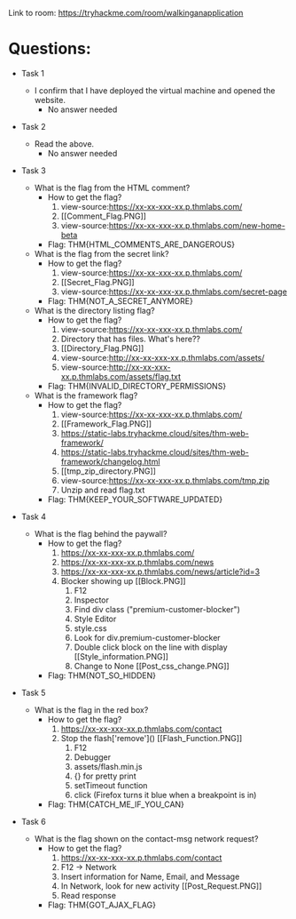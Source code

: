 Link to room: https://tryhackme.com/room/walkinganapplication

# Questions:

- Task 1
	- I confirm that I have deployed the virtual machine and opened the website. 
		- No answer needed

- Task 2
	- Read the above.
		- No answer needed
		
- Task 3
	- What is the flag from the HTML comment?
		- How to get the flag?
			1. view-source:https://xx-xx-xxx-xx.p.thmlabs.com/
			2. [[Comment_Flag.PNG]]
			3. view-source:https://xx-xx-xxx-xx.p.thmlabs.com/new-home-beta
		- Flag: THM{HTML_COMMENTS_ARE_DANGEROUS}
	- What is the flag from the secret link?
		- How to get the flag?
			1. view-source:https://xx-xx-xxx-xx.p.thmlabs.com/
			2. [[Secret_Flag.PNG]]
			3. view-source:https://xx-xx-xxx-xx.p.thmlabs.com/secret-page
		- Flag: THM{NOT_A_SECRET_ANYMORE}
	- What is the directory listing flag?
		- How to get the flag?
			1. view-source:https://xx-xx-xxx-xx.p.thmlabs.com/
			2. Directory that has files. What's here??
			3. [[Directory_Flag.PNG]]
			4. view-source:http://xx-xx-xxx-xx.p.thmlabs.com/assets/
			5. view-source:http://xx-xx-xxx-xx.p.thmlabs.com/assets/flag.txt
		- Flag: THM{INVALID_DIRECTORY_PERMISSIONS}
	- What is the framework flag?
		- How to get the flag?
			1. view-source:https://xx-xx-xxx-xx.p.thmlabs.com/
			2. [[Framework_Flag.PNG]]
			3. https://static-labs.tryhackme.cloud/sites/thm-web-framework/
			4. https://static-labs.tryhackme.cloud/sites/thm-web-framework/changelog.html
			5. [[tmp_zip_directory.PNG]]
			6. view-source:https://xx-xx-xxx-xx.p.thmlabs.com/tmp.zip
			7. Unzip and read flag.txt
		- Flag: THM{KEEP_YOUR_SOFTWARE_UPDATED}

- Task 4	
	- What is the flag behind the paywall?
		- How to get the flag?
			1. https://xx-xx-xxx-xx.p.thmlabs.com/
			2. https://xx-xx-xxx-xx.p.thmlabs.com/news
			3. https://xx-xx-xxx-xx.p.thmlabs.com/news/article?id=3
			4. Blocker showing up [[Block.PNG]]
				1. F12 				
				2. Inspector
				3. Find div class ("premium-customer-blocker")
				4. Style Editor
				5. style.css 
				6. Look for div.premium-customer-blocker 
				7. Double click block on the line with display [[Style_information.PNG]]
				8. Change to None [[Post_css_change.PNG]]
		- Flag: THM{NOT_SO_HIDDEN}

- Task 5
	- What is the flag in the red box?
		- How to get the flag?
			1. https://xx-xx-xxx-xx.p.thmlabs.com/contact
			2. Stop the flash\['remove'\]\(\) [[Flash_Function.PNG]]
				1. F12
				2. Debugger
				3. assets/flash.min.js
				4. {} for pretty print
				5. setTimeout function
				6. click (Firefox turns it blue when a breakpoint is in)
		- Flag: THM{CATCH_ME_IF_YOU_CAN}

- Task 6
	- What is the flag shown on the contact-msg network request?
		- How to get the flag?
			1. https://xx-xx-xxx-xx.p.thmlabs.com/contact
			2. F12 -> Network
			3. Insert information for Name, Email, and Message
			4. In Network, look for new activity [[Post_Request.PNG]]
			5. Read response
		- Flag: THM{GOT_AJAX_FLAG}
